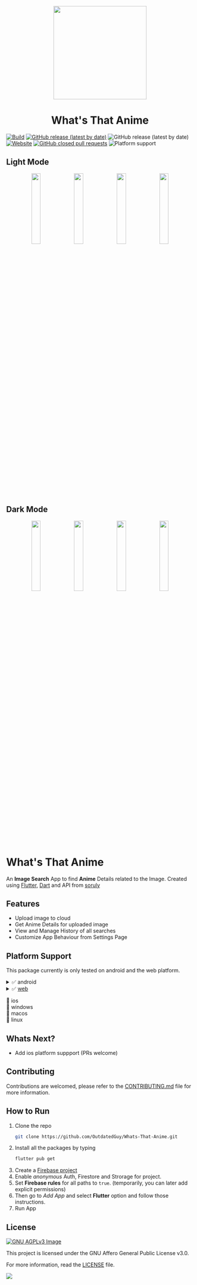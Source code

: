 <p align="center">
  <img src="https://user-images.githubusercontent.com/74326345/174189371-f1da1984-3ff3-4052-b996-9daf05cebe6b.png" width="250px" height="250px"></img>
</p>

<h1 align="center">What's That Anime</h1>

[![Build](https://github.com/OutdatedGuy/Whats-That-Anime/actions/workflows/build.yml/badge.svg?branch=main)](https://github.com/OutdatedGuy/Whats-That-Anime/actions/workflows/build.yml)
[![GitHub release (latest by date)](https://img.shields.io/github/v/release/OutdatedGuy/Whats-That-Anime)](https://github.com/OutdatedGuy/Whats-That-Anime/releases/latest)
![GitHub release (latest by date)](https://img.shields.io/github/downloads/OutdatedGuy/Whats-That-Anime/total?color=%23c315e6&label=Downloads)
[![Website](https://img.shields.io/website?url=https%3A%2F%2Fwhats-that-anime.outdatedguy.rocks)](https://whats-that-anime.outdatedguy.rocks/)
[![GitHub closed pull requests](https://img.shields.io/github/issues-pr-closed/OutdatedGuy/Whats-That-Anime?color=red)](https://github.com/OutdatedGuy/Whats-That-Anime/pulls?q=is%3Apr+is%3Aclosed)
![Platform support](https://img.shields.io/badge/platform-android%20%7C%20web-9cf)

## Light Mode

<p align="center">
  <img src="https://user-images.githubusercontent.com/74326345/174191072-352c33b8-a0d4-4fe9-8248-b16ad11dd2d5.jpg" width="22%"></img>
  <img src="https://user-images.githubusercontent.com/74326345/174191073-33c1dc22-8917-4b2a-8f97-2ffcfe238cca.jpg" width="22%"></img>
  <img src="https://user-images.githubusercontent.com/74326345/174191075-442c1527-3a08-4457-b24f-2fa79c4175ec.jpg" width="22%"></img>
  <img src="https://user-images.githubusercontent.com/74326345/174191077-cd1945b1-3eb7-4449-8d03-77c6d9096bbc.jpg" width="22%"></img>
</p>

## Dark Mode

<p align="center">
  <img src="https://user-images.githubusercontent.com/74326345/174191079-4db45d72-e367-44ae-ad56-a9465c945d2f.jpg" width="22%"></img>
  <img src="https://user-images.githubusercontent.com/74326345/174191081-fa34f9e3-7e26-4942-87f5-a8366ac9c0e4.jpg" width="22%"></img>
  <img src="https://user-images.githubusercontent.com/74326345/174191084-b75732cf-da3c-4c66-9d88-b7052f5aa731.jpg" width="22%"></img>
  <img src="https://user-images.githubusercontent.com/74326345/174191068-ba6d5502-a021-4521-b152-cd4eccb7ba36.jpg" width="22%"></img>
</p>

# What's That Anime

An **Image Search** App to find **Anime** Details related to the Image. Created using [Flutter](https://flutter.dev/), [Dart](https://dart.dev/) and API from [soruly](https://soruly.github.io/trace.moe-api/#/)

## Features

- Upload image to cloud
- Get Anime Details for uploaded image
- View and Manage History of all searches
- Customize App Behaviour from Settings Page

## Platform Support

This package currently is only tested on android and the web platform.

<details>
  <summary>✅ android</summary>

- [android-arm32.apk](https://github.com/OutdatedGuy/Whats-That-Anime/releases/latest/download/android-arm32-release.apk)
- [android-arm64.apk](https://github.com/OutdatedGuy/Whats-That-Anime/releases/latest/download/android-arm64-release.apk)
- [android-x86_64.apk](https://github.com/OutdatedGuy/Whats-That-Anime/releases/latest/download/android-x86_64-release.apk)
</details>

<details>
  <summary>✅ <a href="https://whats-that-anime.outdatedguy.rocks/">web</a></summary>

- [whats-that-anime.outdatedguy.rocks](https://whats-that-anime.outdatedguy.rocks/)
</details>

🔳 ios  
🔳 windows  
🔳 macos  
🔳 linux

## Whats Next?

- Add ios platform suppport (PRs welcome)

## Contributing

Contributions are welcomed, please refer to the [CONTRIBUTING.md](CONTRIBUTING.md) file for more information.

## How to Run

1. Clone the repo
   ```sh
   git clone https://github.com/OutdatedGuy/Whats-That-Anime.git
   ```
2. Install all the packages by typing
   ```sh
   flutter pub get
   ```
3. Create a [Firebase project](https://console.firebase.google.com/)
4. Enable _anonymous_ Auth, Firestore and Strorage for project.
5. Set **Firebase rules** for all paths to `true`. (temporarily, you can later add explicit permissions)
6. Then go to _Add App_ and select **Flutter** option and follow those instructions.
7. Run App

## License

[![GNU AGPLv3 Image](https://www.gnu.org/graphics/agplv3-155x51.png)](https://www.gnu.org/licenses/agpl-3.0.en.html)

This project is licensed under the GNU Affero General Public License v3.0.

For more information, read the [LICENSE](LICENSE) file.

![](https://img.shields.io/badge/License-AGPL-blue.svg?style=flat-square)
